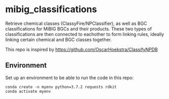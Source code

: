 # mibig_classifications
Retrieve chemical classes (ClassyFire/NPClassifier), as well as BGC classifications for MiBIG BGCs and their products.
These two types of classifications are then connected to eachother to form linking rules, ideally linking certain chemical and BGC classes together.

This repo is inspired by https://github.com/OscarHoekstra/ClassifyNPDB

## Environment
Set up an environment to be able to run the code in this repo:
```
conda create -n myenv python=3.7.2 requests rdkit
conda activate myenv
```
